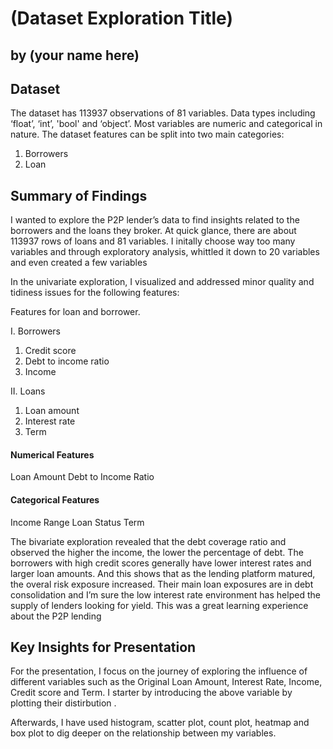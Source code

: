 # (Dataset Exploration Title)
## by (your name here)


## Dataset

The dataset has 113937 observations of 81 variables. Data types including ‘float’, ‘int’, 'bool' and ‘object’. Most variables are numeric and categorical in nature. The dataset features can be split into two main categories:

1. Borrowers
2. Loan

## Summary of Findings

I wanted to explore the P2P lender’s data to find insights related to the borrowers and the loans they broker. At quick glance, there are about 113937 rows of loans and 81 variables. I initally choose way too many variables and through exploratory analysis, whittled it down to 20 variables and even created a few variables

In the univariate exploration, I visualized and addressed minor quality and tidiness issues for the following features:

Features for loan and borrower.

I. Borrowers

  1. Credit score 
  2. Debt to income ratio 
  3. Income 
  
II. Loans

  1. Loan amount 
  2. Interest rate
  3. Term
  
#### Numerical Features
Loan Amount
Debt to Income Ratio

#### Categorical Features
Income Range
Loan Status
Term

The bivariate exploration revealed that the debt coverage ratio and observed the higher the income, the lower the percentage of debt. The borrowers with high credit scores generally have lower interest rates and larger loan amounts. And this shows that as the lending platform matured, the overal risk exposure increased. Their main loan exposures are in debt consolidation and I’m sure the low interest rate environment has helped the supply of lenders looking for yield. This was a great learning experience about the P2P lending


## Key Insights for Presentation

For the presentation, I focus on the journey of exploring the influence of different variables such as the Original Loan Amount, Interest Rate, Income, Credit score and Term. I starter by introducing the above variable by plotting their distirbution .

Afterwards, I have used histogram, scatter plot, count plot, heatmap and box plot to dig deeper on the relationship between my variables.


